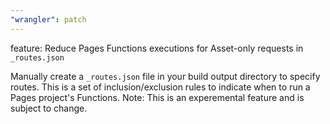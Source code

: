 ```yaml
---
"wrangler": patch
---
```


feature: Reduce Pages Functions executions for Asset-only requests in `_routes.json`

Manually create a `_routes.json` file in your build output directory to specify routes. This is a set of inclusion/exclusion rules to indicate when to run a Pages project's Functions. Note: This is an experemental feature and is subject to change.
